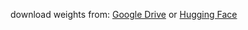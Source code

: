download weights from: [Google Drive](https://drive.google.com/drive/folders/1aBEol-zG_blHSavKFVBH9dzc9U9eJ92p?usp=drive_link) or [Hugging Face](https://huggingface.co/nutPace/openface_weights)
